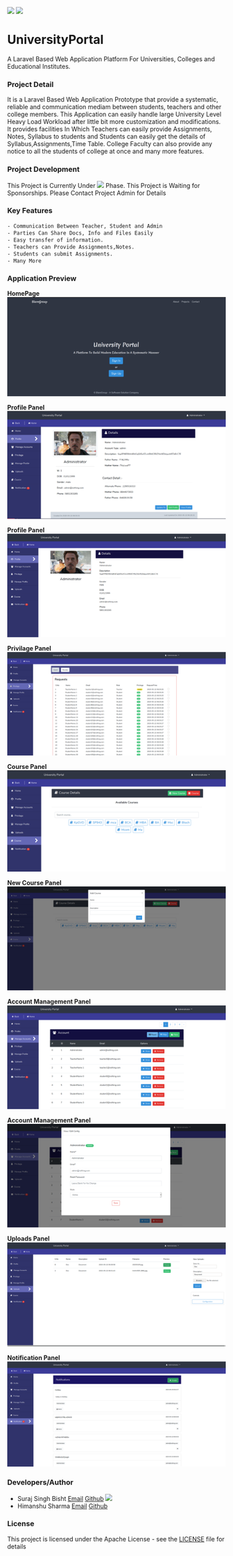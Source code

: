 
![](https://img.shields.io/badge/UNDER-DEVELOPMENT-BLUE)
![](https://img.shields.io/badge/PROTOTYPE-YELLOW)


# UniversityPortal
A Laravel Based Web Application Platform For Universities, Colleges and Educational Institutes.

### Project Detail
It is a Laravel Based Web Application Prototype that provide a systematic, reliable and
communication mediam between students, teachers and other college members.
This Application can easily handle large University Level Heavy Load Workload after little bit more customization and modifications.
It provides facilities In Which Teachers can easily provide Assignments, Notes, Syllabus to students and Students can easily get the details of Syllabus,Assignments,Time Table. 
College Faculty can also provide any notice to all the students of college at once and many more features. 


### Project Development 
This Project is Currently Under ![](https://img.shields.io/badge/PROTOTYPE-YELLOW) Phase. This Project is Waiting for Sponsorships. Please Contact Project Admin for Details



### Key Features
	- Communication Between Teacher, Student and Admin
	- Parties Can Share Docs, Info and Files Easily
	- Easy transfer of information.
	- Teachers can Provide Assignments,Notes.
	- Students can submit Assignments.
	- Many More

### Application Preview

**HomePage**
![Home Page](docs/img/homepage.png "Home Page Preview 1")

**Profile Panel**
![Profile Page](docs/img/profilepage.png "Profile Page Preview 1")

**Profile Panel**
![Profile Page ](docs/img/profilepage1.png "Profile Page Preview 2")

**Privilage Panel**
![Privilage Page ](docs/img/privilagepanel.png "Home Page Preview 2")

**Course Panel**
![Course Page ](docs/img/coursepanel.png "Home Page Preview 2")

**New Course Panel**
![New Course Page ](docs/img/newcourse.png "Home Page Preview 2")

**Account Management Panel**
![Manage Account Page ](docs/img/manageaccount1.png "Home Page Preview 2")

**Account Management Panel**
![Manage Account Page ](docs/img/manageaccount2.png "Home Page Preview 2")


**Uploads Panel**
![Upload Page](docs/img/uploads.png "Upload Page Preview 2")


**Notification Panel**
![Course Panel ](docs/img/notification.png "Notification Panel ")


### Developers/Author
- Suraj Singh Bisht [Email](surajsinghbisht054@gmail.com) [Github](https://github.com/surajsinghbisht054) ![](https://img.shields.io/badge/ADMIN-GREEN)
- Himanshu Sharma [Email](himanshusharma2972@gmail.com) [Github](https://github.com/himanshuthecoder)


### License

This project is licensed under the Apache License - see the [LICENSE](LICENSE) file for details




